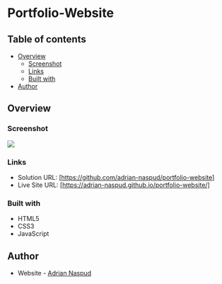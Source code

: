 # Portfolio-Website

## Table of contents

- [Overview](#overview)
  - [Screenshot](#screenshot)
  - [Links](#links)
  - [Built with](#built-with)
- [Author](#author)

## Overview

### Screenshot

![](./images/portfolio-project.png)

### Links

- Solution URL: [https://github.com/adrian-naspud/portfolio-website]
- Live Site URL: [https://adrian-naspud.github.io/portfolio-website/]


### Built with

- HTML5
- CSS3
- JavaScript

## Author

- Website - [Adrian Naspud](https://adrian-naspud.github.io/portfolio-website/)
